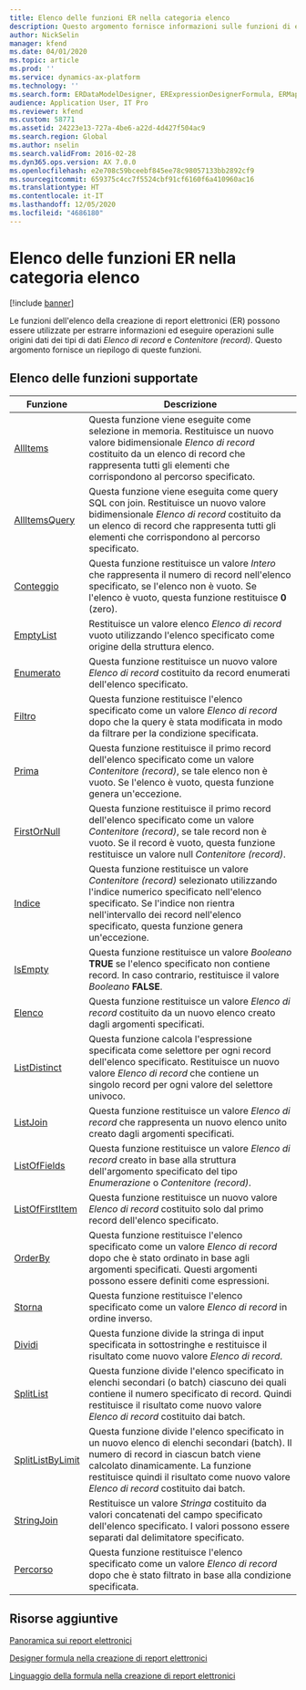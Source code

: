 ```yaml
---
title: Elenco delle funzioni ER nella categoria elenco
description: Questo argomento fornisce informazioni sulle funzioni di elenco supportate nella creazione di report elettronici (ER).
author: NickSelin
manager: kfend
ms.date: 04/01/2020
ms.topic: article
ms.prod: ''
ms.service: dynamics-ax-platform
ms.technology: ''
ms.search.form: ERDataModelDesigner, ERExpressionDesignerFormula, ERMappedFormatDesigner, ERModelMappingDesigner
audience: Application User, IT Pro
ms.reviewer: kfend
ms.custom: 58771
ms.assetid: 24223e13-727a-4be6-a22d-4d427f504ac9
ms.search.region: Global
ms.author: nselin
ms.search.validFrom: 2016-02-28
ms.dyn365.ops.version: AX 7.0.0
ms.openlocfilehash: e2e708c59bceebf845ee78c98057133bb2892cf9
ms.sourcegitcommit: 659375c4cc7f5524cbf91cf6160f6a410960ac16
ms.translationtype: HT
ms.contentlocale: it-IT
ms.lasthandoff: 12/05/2020
ms.locfileid: "4686180"
---
```

# <a name="list-of-er-functions-in-the-list-category"></a>Elenco delle funzioni ER nella categoria elenco

[!include [banner](../includes/banner.md)]

Le funzioni dell'elenco della creazione di report elettronici (ER) possono essere utilizzate per estrarre informazioni ed eseguire operazioni sulle origini dati dei tipi di dati *Elenco di record* e *Contenitore (record)*. Questo argomento fornisce un riepilogo di queste funzioni.

## <a name="list-of-supported-functions"></a>Elenco delle funzioni supportate

| Funzione | Descrizione |
|----------|-------------|
| [AllItems](er-functions-list-allitems.md)                 | Questa funzione viene eseguite come selezione in memoria. Restituisce un nuovo valore bidimensionale *Elenco di record* costituito da un elenco di record che rappresenta tutti gli elementi che corrispondono al percorso specificato. |
| [AllItemsQuery](er-functions-list-allitemsquery.md)       | Questa funzione viene eseguita come query SQL con join. Restituisce un nuovo valore bidimensionale *Elenco di record* costituito da un elenco di record che rappresenta tutti gli elementi che corrispondono al percorso specificato. |
| [Conteggio](er-functions-list-count.md)                       | Questa funzione restituisce un valore *Intero* che rappresenta il numero di record nell'elenco specificato, se l'elenco non è vuoto. Se l'elenco è vuoto, questa funzione restituisce **0** (zero). |
| [EmptyList](er-functions-list-emptylist.md)               | Restituisce un valore elenco *Elenco di record* vuoto utilizzando l'elenco specificato come origine della struttura elenco.|
| [Enumerato](er-functions-list-enumerate.md)               | Questa funzione restituisce un nuovo valore *Elenco di record* costituito da record enumerati dell'elenco specificato. |
| [Filtro](er-functions-list-filter.md)                     | Questa funzione restituisce l'elenco specificato come un valore *Elenco di record* dopo che la query è stata modificata in modo da filtrare per la condizione specificata. |
| [Prima](er-functions-list-first.md)                       | Questa funzione restituisce il primo record dell'elenco specificato come un valore *Contenitore (record)*, se tale elenco non è vuoto. Se l'elenco è vuoto, questa funzione genera un'eccezione. |
| [FirstOrNull](er-functions-list-firstornull.md)           | Questa funzione restituisce il primo record dell'elenco specificato come un valore *Contenitore (record)*, se tale record non è vuoto. Se il record è vuoto, questa funzione restituisce un valore null *Contenitore (record)*. |
| [Indice](er-functions-list-index.md)                       | Questa funzione restituisce un valore *Contenitore (record)* selezionato utilizzando l'indice numerico specificato nell'elenco specificato. Se l'indice non rientra nell'intervallo dei record nell'elenco specificato, questa funzione genera un'eccezione. |
| [IsEmpty](er-functions-list-isempty.md)                   | Questa funzione restituisce un valore *Booleano* **TRUE** se l'elenco specificato non contiene record. In caso contrario, restituisce il valore *Booleano* **FALSE**. |
| [Elenco](er-functions-list-list.md)                         | Questa funzione restituisce un valore *Elenco di record* costituito da un nuovo elenco creato dagli argomenti specificati.|
| [ListDistinct](er-functions-list-listdistinct.md)         | Questa funzione calcola l'espressione specificata come selettore per ogni record dell'elenco specificato. Restituisce un nuovo valore *Elenco di record* che contiene un singolo record per ogni valore del selettore univoco.|
| [ListJoin](er-functions-list-listjoin.md)                 | Questa funzione restituisce un valore *Elenco di record* che rappresenta un nuovo elenco unito creato dagli argomenti specificati.|
| [ListOfFields](er-functions-list-listoffields.md)         | Questa funzione restituisce un valore *Elenco di record* creato in base alla struttura dell'argomento specificato del tipo *Enumerazione* o *Contenitore (record)*. |
| [ListOfFirstItem](er-functions-list-listoffirstitem.md)   | Questa funzione restituisce un nuovo valore *Elenco di record* costituito solo dal primo record dell'elenco specificato.|
| [OrderBy](er-functions-list-orderby.md)                   | Questa funzione restituisce l'elenco specificato come un valore *Elenco di record* dopo che è stato ordinato in base agli argomenti specificati. Questi argomenti possono essere definiti come espressioni. |
| [Storna](er-functions-list-reverse.md)                   | Questa funzione restituisce l'elenco specificato come un valore *Elenco di record* in ordine inverso. |
| [Dividi](er-functions-list-split.md)                       | Questa funzione divide la stringa di input specificata in sottostringhe e restituisce il risultato come nuovo valore *Elenco di record*. |
| [SplitList](er-functions-list-splitlist.md)               | Questa funzione divide l'elenco specificato in elenchi secondari (o batch) ciascuno dei quali contiene il numero specificato di record. Quindi restituisce il risultato come nuovo valore *Elenco di record* costituito dai batch. |
| [SplitListByLimit](er-functions-list-splitlistbylimit.md) | Questa funzione divide l'elenco specificato in un nuovo elenco di elenchi secondari (batch). Il numero di record in ciascun batch viene calcolato dinamicamente. La funzione restituisce quindi il risultato come nuovo valore *Elenco di record* costituito dai batch. |
| [StringJoin](er-functions-list-stringjoin.md)             | Restituisce un valore *Stringa* costituito da valori concatenati del campo specificato dell'elenco specificato. I valori possono essere separati dal delimitatore specificato. |
| [Percorso](er-functions-list-where.md)                       | Questa funzione restituisce l'elenco specificato come un valore *Elenco di record* dopo che è stato filtrato in base alla condizione specificata. |

## <a name="additional-resources"></a>Risorse aggiuntive

[Panoramica sui report elettronici](general-electronic-reporting.md)

[Designer formula nella creazione di report elettronici](general-electronic-reporting-formula-designer.md)

[Linguaggio della formula nella creazione di report elettronici](er-formula-language.md)
